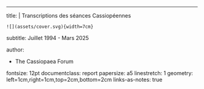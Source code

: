 ---
title: |
    Transcriptions des séances Cassiopéennes

    ![](assets/cover.svg){width=7cm}
subtitle: Juillet 1994 - Mars 2025

author:
- The Cassiopaea Forum

fontsize: 12pt
documentclass: report
papersize: a5
linestretch: 1
geometry: left=1cm,right=1cm,top=2cm,bottom=2cm
links-as-notes: true
